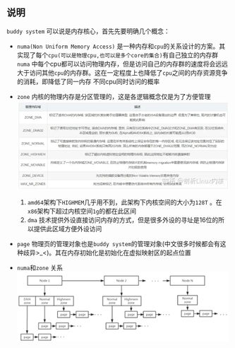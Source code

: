## 说明
`buddy system` 可以说是内存核心，首先先要明确几个概念：
* `numa(Non Uniform Memory Access)` 是一种内存和`cpu`的关系设计的方案。其实现了每个`cpu(可以是物理cpu,也可以是多个core的集合)`有自己独立的内存群
  `numa` 中每个cpu都可以访问物理内存，但是访问自己的内存群的速度将会远远大于访问其他`cpu`的内存群。这在一定程度上也降低了`cpu`之间的内存资源竞争的消耗，即降低了同一内存
  不同cpu同时访问的概率
* `zone` 内核的物理内存是分区管理的，这是各逻辑概念仅是为了方便管理
  <img src=https://github.com/wangshaocong92/matrix/blob/main/doc/image/zone_type.webp />
  1. `amd64`架构下`HIGHMEM`几乎用不到，此架构下内核空间的大小为`128T` 。在`x86`架构下超过内核空间`1g`的都在此区间
  2. `dma` 技术提供外设直接访问内存的方式，但是很多外设的寻址是16位的所以提供此区域方便外设访问
 
* `page` 物理页的管理对象也是`buddy system`的管理对象(中文很多时候都会有这种歧异>_<)。其在内存初始化是初始化在虚拟映射区的起点位置
* `numa`和`zone` 关系  
  <img src=https://github.com/wangshaocong92/matrix/blob/main/doc/image/numa_node.png />
